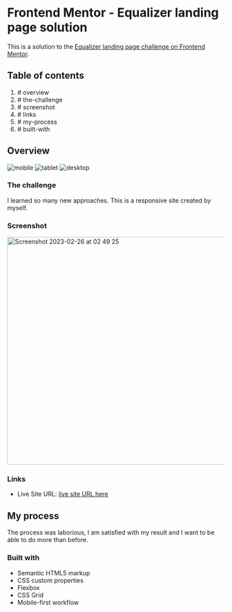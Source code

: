 # Frontend Mentor - Equalizer landing page solution

This is a solution to the [Equalizer landing page challenge on Frontend Mentor](https://www.frontendmentor.io/challenges/equalizer-landing-page-7VJ4gp3DE).

## Table of contents
<ol>
  <li> # overview </li>
  <li> # the-challenge </li>
  <li> # screenshot </li>
  <li> # links </li>
  <li> # my-process </li>
  <li> # built-with </li>
</ol>

## Overview

<img
src="https://media.giphy.com/media/v1.Y2lkPTc5MGI3NjExZjczNDkwYWNmMzAyODE2NDU1NmI1NGEyYmE3ZjAwNTgzYjlhOTJmNyZjdD1n/MYdvSVar2kZyNIsJU5/giphy.gif" alt="mobile" />
<img src="https://media.giphy.com/media/v1.Y2lkPTc5MGI3NjExODIzMzZlNWVlMTQ2NjQ1NzUzMTFmYzUzOTExNGE3YjI2ZjUyMjM1YSZjdD1n/y14BPlCnbvgNCHsinN/giphy.gif" alt="tablet" />
<img src="https://media.giphy.com/media/v1.Y2lkPTc5MGI3NjExODRiNjM2NGViMTMwMTQ2MTg2YTU5ZmMxOTM2Nzc3NTkzZTQ1ZDRmNiZjdD1n/c7JcaSWBZ9Y7pZjQkQ/giphy.gif"  alt="desktop" />

### The challenge

I learned so many new approaches.
This is a responsive site created by myself.

### Screenshot

<img width="527" alt="Screenshot 2023-02-26 at 02 49 25" src="https://user-images.githubusercontent.com/117212859/221387941-0ae59d22-f30e-4a3d-a524-15eaa5083adb.png" />



### Links
- Live Site URL: [live site URL here](https://equalaizer-mm.netlify.app/)

## My process
 
 The process was laborious, I am satisfied with my result and I want to be able to do more than before.

### Built with

- Semantic HTML5 markup
- CSS custom properties
- Flexbox
- CSS Grid
- Mobile-first workflow

